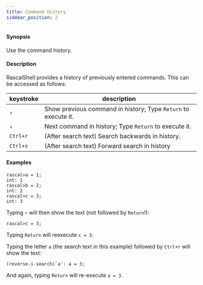 ```yaml
---
title: Command History
sidebar_position: 2
---
```


#### Synopsis

Use the command history.

#### Description

RascalShell provides a history of previously entered commands. This can be accessed as follows:

|keystroke | description|
| ---- | ---- |
| `↑`| Show previous command in history; Type `Return` to execute it. |
| `↓` | Next command in history; Type `Return` to execute it. |
| `Ctrl+r`       |(After search text) Search backwards in history. |
| `Ctrl+s`       | (After search text) Forward search in history |

#### Examples


```rascal-shell 
rascal>a = 1;
int: 1
rascal>b = 2;
int: 2
rascal>c = 3;
int: 3
```
Typing `↑` will then show the text (not followed by `Return`!):

```rascal
rascal>c = 3;
```
Typing `Return` will reexecute `c = 3`.

Typing the letter `a` (the search text in this example) followed by `Ctrl+r` will show the text:

```rascal
(reverse-i-search)`a': a = 3;
```
And again, typing `Return` will re-execute `a = 3`.


